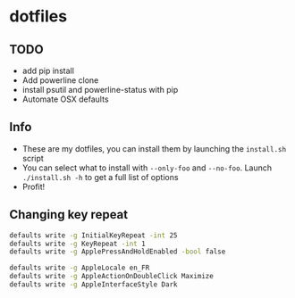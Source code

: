 # dotfiles

## TODO

- add pip install
- Add powerline clone
- install psutil and powerline-status with pip
- Automate OSX defaults

## Info

- These are my dotfiles, you can install them by launching the `install.sh` script
- You can select what to install with `--only-foo` and `--no-foo`. Launch
  `./install.sh -h` to get a full list of options
- Profit!

## Changing key repeat

```sh
defaults write -g InitialKeyRepeat -int 25
defaults write -g KeyRepeat -int 1
defaults write -g ApplePressAndHoldEnabled -bool false

defaults write -g AppleLocale en_FR
defaults write -g AppleActionOnDoubleClick Maximize
defaults write -g AppleInterfaceStyle Dark

```
